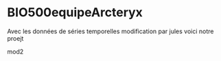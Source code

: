 # BIO500equipeArcteryx
Avec les données de séries temporelles
modification par jules voici notre proejt

mod2